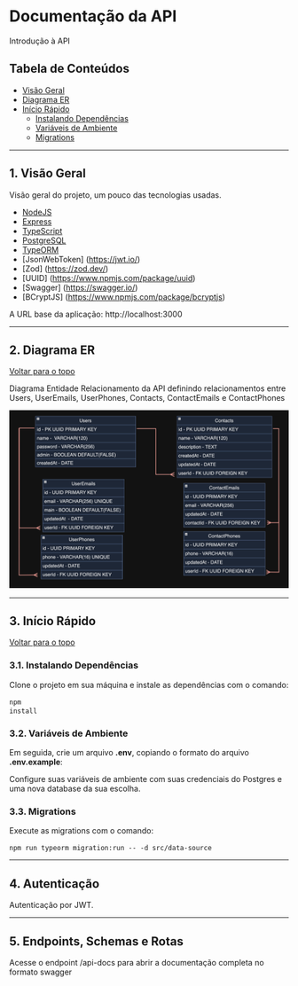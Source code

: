 # Documentação da API
Introdução à API
## Tabela de Conteúdos

- [Visão Geral](#1-visão-geral)
- [Diagrama ER](#2-diagrama-er)
- [Início Rápido](#3-início-rápido)
    - [Instalando Dependências](#31-instalando-dependências)
    - [Variáveis de Ambiente](#32-variáveis-de-ambiente)
    - [Migrations](#33-migrations)

---

## 1. Visão Geral

Visão geral do projeto, um pouco das tecnologias usadas.

- [NodeJS](https://nodejs.org/en/)
- [Express](https://expressjs.com/pt-br/)
- [TypeScript](https://www.typescriptlang.org/)
- [PostgreSQL](https://www.postgresql.org/)
- [TypeORM](https://typeorm.io/)
- [JsonWebToken] (https://jwt.io/)
- [Zod] (https://zod.dev/)
- [UUID] (https://www.npmjs.com/package/uuid)
- [Swagger] (https://swagger.io/)
- [BCryptJS] (https://www.npmjs.com/package/bcryptjs)

A URL base da aplicação:
http://localhost:3000

---

## 2. Diagrama ER
[ Voltar para o topo ](#tabela-de-conteúdos)


Diagrama Entidade Relacionamento da API definindo relacionamentos entre Users, UserEmails, UserPhones, Contacts, ContactEmails e ContactPhones

![DER](DER.png)

---

## 3. Início Rápido
[ Voltar para o topo ](#tabela-de-conteúdos)


### 3.1. Instalando Dependências

Clone o projeto em sua máquina e instale as dependências com o comando:

```
npm
install
```

### 3.2. Variáveis de Ambiente

Em seguida, crie um arquivo **.env**, copiando o formato do arquivo **.env.example**:


Configure suas variáveis de ambiente com suas credenciais do Postgres e uma nova database da sua escolha.

### 3.3. Migrations

Execute as migrations com o comando:

```
npm run typeorm migration:run -- -d src/data-source
```

---
## 4. Autenticação

Autenticação por JWT.

---

## 5. Endpoints, Schemas e Rotas

Acesse o endpoint /api-docs para abrir a documentação completa no formato swagger

